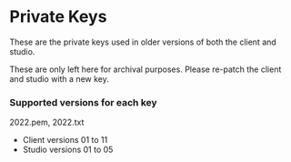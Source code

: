 # Private Keys
These are the private keys used in older versions of both the client and studio.


These are only left here for archival purposes. Please re-patch the client and studio with a new key.


### Supported versions for each key
2022.pem, 2022.txt
- Client versions 01 to 11
- Studio versions 01 to 05